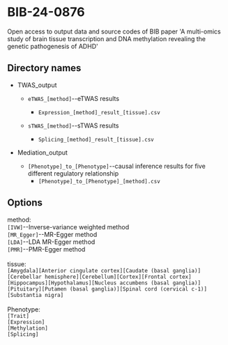 # BIB-24-0876
Open access to output data and source codes of BIB paper 'A multi-omics study of brain tissue transcription and DNA methylation revealing the genetic pathogenesis of ADHD'

## Directory names
- TWAS_output
  - `eTWAS_[method]`--eTWAS results
    - `Expression_[method]_result_[tissue].csv`

  - `sTWAS_[method]`--sTWAS results
    - `Splicing_[method]_result_[tissue].csv`

- Mediation_output
  - `[Phenotype]_to_[Phenotype]`--causal inference results for five different regulatory relationship
    - `[Phenotype]_to_[Phenotype]_[method].csv`

## Options
method:\
`[IVW]`--Inverse-variance weighted method\
`[MR_Egger]`--MR-Egger method\
`[LDA]`--LDA MR-Egger method\
`[PMR]`--PMR-Egger method\
\
tissue:\
`[Amygdala][Anterior cingulate cortex][Caudate (basal ganglia)][Cerebellar hemisphere][Cerebellum][Cortex][Frontal cortex][Hippocampus][Hypothalamus][Nucleus accumbens (basal ganglia)][Pituitary][Putamen (basal ganglia)][Spinal cord (cervical c-1)][Substantia nigra]`\
\
Phenotype:\
`[Trait]`\
`[Expression]`\
`[Methylation]`\
`[Splicing]`

